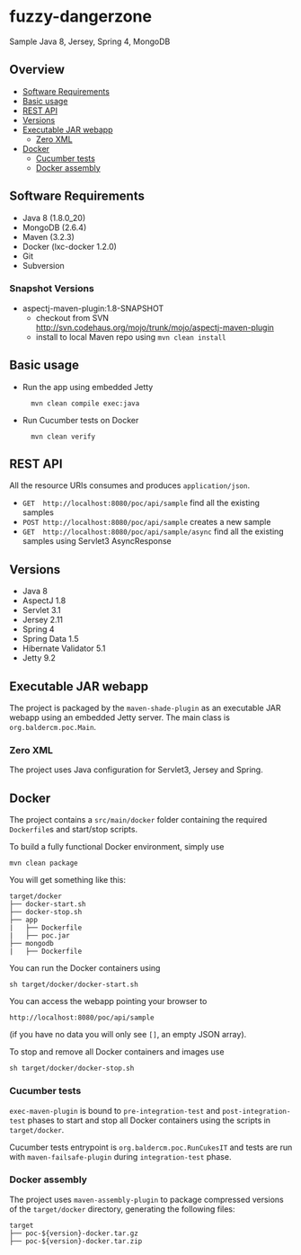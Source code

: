 # fuzzy-dangerzone

Sample Java 8, Jersey, Spring 4, MongoDB


## Overview
* [Software Requirements](#software-requirements)
* [Basic usage](#basic-usage)
* [REST API](#rest-api)
* [Versions](#versions)
* [Executable JAR webapp](#executable-jar-webapp)
    - [Zero XML](#zero-xml)
* [Docker](#docker)
    - [Cucumber tests](#cucumber-tests)
    - [Docker assembly](#docker-assembly)


## Software Requirements

* Java 8 (1.8.0_20)
* MongoDB (2.6.4)
* Maven (3.2.3)
* Docker (lxc-docker 1.2.0)
* Git
* Subversion

### Snapshot Versions

* aspectj-maven-plugin:1.8-SNAPSHOT
  - checkout from SVN http://svn.codehaus.org/mojo/trunk/mojo/aspectj-maven-plugin
  - install to local Maven repo using `mvn clean install`


## Basic usage

* Run the app using embedded Jetty

		mvn clean compile exec:java

* Run Cucumber tests on Docker

		mvn clean verify


## REST API

All the resource URIs consumes and produces `application/json`.

* `GET  http://localhost:8080/poc/api/sample` find all the existing samples
* `POST http://localhost:8080/poc/api/sample` creates a new sample
* `GET  http://localhost:8080/poc/api/sample/async` find all the existing samples using Servlet3 AsyncResponse


## Versions

* Java 8
* AspectJ 1.8
* Servlet 3.1
* Jersey 2.11
* Spring 4
* Spring Data 1.5
* Hibernate Validator 5.1
* Jetty 9.2


## Executable JAR webapp

The project is packaged by the `maven-shade-plugin` as an executable JAR webapp using an embedded Jetty server. The main class is `org.baldercm.poc.Main`.

### Zero XML

The project uses Java configuration for Servlet3, Jersey and Spring.


## Docker

The project contains a `src/main/docker` folder containing the required `Dockerfile`s and start/stop scripts.

To build a fully functional Docker environment, simply use

    mvn clean package

You will get something like this:

    target/docker
    ├── docker-start.sh
    ├── docker-stop.sh
    ├── app
    |   ├── Dockerfile
    |   ├── poc.jar
    ├── mongodb
    |   ├── Dockerfile

You can run the Docker containers using

    sh target/docker/docker-start.sh

You can access the webapp pointing your browser to

    http://localhost:8080/poc/api/sample
(if you have no data you will only see `[]`, an empty JSON array).

To stop and remove all Docker containers and images use

    sh target/docker/docker-stop.sh

### Cucumber tests

`exec-maven-plugin` is bound to `pre-integration-test` and `post-integration-test` phases to start and stop all Docker containers using the scripts in `target/docker`.

Cucumber tests entrypoint is `org.baldercm.poc.RunCukesIT` and tests are run with `maven-failsafe-plugin` during `integration-test` phase.

### Docker assembly

The project uses `maven-assembly-plugin` to package compressed versions of the `target/docker` directory, generating the following files:

    target
    ├── poc-${version}-docker.tar.gz
    ├── poc-${version}-docker.tar.zip
